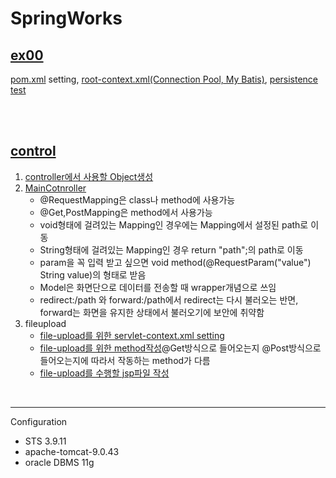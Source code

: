 # SpringWorks
<h2><a href="https://github.com/2everlove/SpringWork1/tree/main/ex00">ex00</a></h2>
<p><a href="https://github.com/2everlove/SpringWork1/blob/main/ex00/pom.xml" target="_blank">pom.xml</a> setting, <a href="https://github.com/2everlove/SpringWork1/blob/main/ex00/src/main/webapp/WEB-INF/spring/root-context.xml" target="_blank">root-context.xml(Connection Pool, My Batis)</a>, <a href="https://github.com/2everlove/SpringWork1/blob/main/ex00/src/test/java/org/zerock/persistence/DataSourceTests.java" target="_blank">persistence test</a></p>
<br>
<br>
<h2><a href="https://github.com/2everlove/SpringWork/tree/main/controller">control</a></h2>
<p><ol><li><a href="https://github.com/2everlove/SpringWork/tree/main/controller/src/main/java/jmp/spring/VO">controller에서 사용할 Object생성</a></li>
 <li><a href="https://github.com/2everlove/SpringWork/blob/main/controller/src/main/java/jmp/spring/contol/MainController.java">MainCotnroller</a><ul><li>@RequestMapping은 class나 method에 사용가능</li><li>@Get,PostMapping은 method에서 사용가능</li><li>void형태에 걸려있는 Mapping인 경우에는 Mapping에서 설정된 path로 이동</li><li>String형태에 걸려있는 Mapping인 경우 return "path";의 path로 이동</li><li>param을 꼭 입력 받고 싶으면 void method(@RequestParam("value") String value)의 형태로 받음</li><li>Model은 화면단으로 데이터를 전송할 때 wrapper개념으로 쓰임</li><li>redirect:/path 와 forward:/path에서 redirect는 다시 불러오는 반면, forward는 화면을 유지한 상태에서 불러오기에 보안에 취약함</li></ul></li>
 <li>fileupload
  <ul><li><a href="https://github.com/2everlove/SpringWork/blob/main/controller/src/main/webapp/WEB-INF/spring/appServlet/servlet-context.xml">file-upload를 위한 servlet-context.xml setting</a></li><li><a href="https://github.com/2everlove/SpringWork/blob/main/controller/src/main/java/jmp/spring/contol/MainController.java">file-upload를 위한 method작성</a>@Get방식으로 들어오는지 @Post방식으로 들어오는지에 따라서 작동하는 method가 다름</li><li><a href="https://github.com/2everlove/SpringWork/blob/main/controller/src/main/webapp/WEB-INF/views/fileUpload.jsp">file-upload를 수행할 jsp파일 작성</a></li>
 
 </ul></li>
 </ol></p>
<br>
<hr>
<p>Configuration
 <ul>
  <li>STS 3.9.11</li>
  <li>apache-tomcat-9.0.43</li>
  <li>oracle DBMS 11g</li>
 </ul>
</p>

